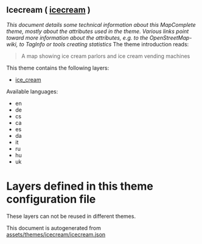 [//]: # (WARNING: this file is automatically generated. Please find the sources at the bottom and edit those sources)

## Icecream ( [icecream](https://mapcomplete.org/icecream) )
_This document details some technical information about this MapComplete theme, mostly about the attributes used in the theme. Various links point toward more information about the attributes, e.g. to the OpenStreetMap-wiki, to TagInfo or tools creating statistics_
The theme introduction reads:

> A map showing ice cream parlors and ice cream vending machines

This theme contains the following layers:

 - [ice_cream](../Layers/ice_cream.md)

Available languages:

 - en
 - de
 - cs
 - ca
 - es
 - da
 - it
 - ru
 - hu
 - uk

# Layers defined in this theme configuration file
These layers can not be reused in different themes.


This document is autogenerated from [assets/themes/icecream/icecream.json](https://github.com/pietervdvn/MapComplete/blob/develop/assets/themes/icecream/icecream.json)
